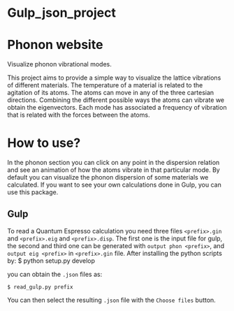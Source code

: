 # Gulp_json_project

Phonon website
==============

Visualize phonon vibrational modes.

This project aims to provide a simple way to visualize the lattice vibrations of different materials. The temperature of a material is related to the agitation of its atoms. The atoms can move in any of the three cartesian directions. Combining the different possible ways the atoms can vibrate we obtain the eigenvectors. Each mode has associated a frequency of vibration that is related with the forces between the atoms.

How to use?
===========

In the phonon section you can click on any point in the dispersion relation and see an animation of how the atoms vibrate in that particular mode.
By default you can visualize the phonon dispersion of some materials we calculated.
If you want to see your own calculations done in Gulp, you can use this package.

Gulp
----------------
To read a Quantum Espresso calculation you need three files `<prefix>.gin` and `<prefix>.eig` and `<prefix>.disp`. The first one is the input file for gulp, the second and third one can be generated with `output phon <prefix>`, and `output eig <prefix>` in `<prefix>.gin` file. 
After installing the python scripts by:
	$ python setup.py develop


 you can obtain the `.json` files as:

    $ read_gulp.py prefix

You can then select the resulting `.json` file with the `Choose files` button.